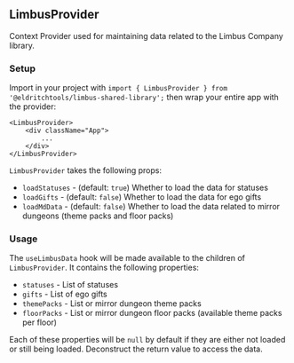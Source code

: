 ## LimbusProvider

Context Provider used for maintaining data related to the Limbus Company library.

### Setup

Import in your project with `import { LimbusProvider } from '@eldritchtools/limbus-shared-library';` then wrap your entire app with the provider:

```
<LimbusProvider>
    <div className="App">
        ...
    </div>
</LimbusProvider>
```

`LimbusProvider` takes the following props:
- `loadStatuses` - (default: `true`) Whether to load the data for statuses
- `loadGifts` - (default: `false`) Whether to load the data for ego gifts
- `loadMdData` - (default: `false`) Whether to load the data related to mirror dungeons (theme packs and floor packs)

### Usage

The `useLimbusData` hook will be made available to the children of `LimbusProvider`. It contains the following properties:

- `statuses` - List of statuses
- `gifts` - List of ego gifts
- `themePacks` - List or mirror dungeon theme packs
- `floorPacks` - List or mirror dungeon floor packs (available theme packs per floor)

Each of these properties will be `null` by default if they are either not loaded or still being loaded. Deconstruct the return value to access the data.
